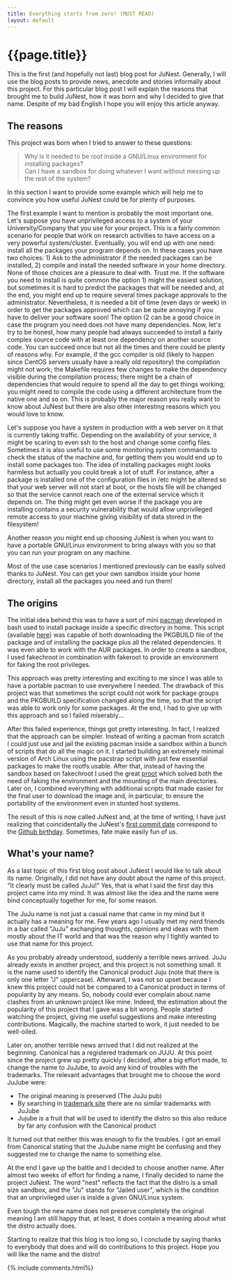 ```yaml
---
title: Everything starts from zero! (MUST READ)
layout: default
---
```


{{page.title}}
==============

This is the first (and hopefully not last) blog post for
JuNest. Generally, I will use the blog posts to provide news, anecdote
and stories informally about this project. For this particular blog post
I will explain the reasons that brought me to build JuNest, how it was born
and why I decided to give that name. Despite of my bad English
I hope you will enjoy this article anyway.
<!--more-->

The reasons
-----------

This project was born when I tried to answer to these questions:

>Why is it needed to be root inside a GNU/Linux environment for installing packages?  
>Can I have a sandbox for doing whatever I want without messing up the rest of the system?

In this section I want to provide some example which
will help me to convince you how useful JuNest could be for plenty of purposes.

The first example I want to mention is probably the most important one.
Let's suppose you have unprivileged access to a system of your
University/Company that you use for your project. This is a fairly common
scenario for people that work on research activities to have access on a very
powerful system/cluster. Eventually, you will end up with one need: install all the packages
your program depends on.
In these cases you have two choices: 1) Ask to the administrator if the needed
packages can be installed, 2) compile and install the needed software in your home directory.
None of those choices are a pleasure to deal with. Trust me. If the software
you need to install is quite common the option 1) might the easiest solution,
but sometimes it is hard to predict the packages that will be needed and, at the end,
you might end up to require several times package approvals to the administrator.
Nevertheless, it is needed a bit of time (even days or week) in order
to get the packages approved which can be quite annoying if you have to
deliver your software soon!
The option (2 can be a good choice in case the program you need does not have
many dependencies. Now, let's try to be honest, how many people had always
succeeded to install a fairly complex source code with at least one dependency
on another source code. You can succeed once but not all the times
and there could be plenty of reasons why.
For example, if the gcc compiler is old (likely to happen since
CentOS servers usually have a really old repository)
the compilation might not work; the Makefile requires few changes to make
the dependency visible during the compilation process; there might be a chain
of dependencies that would require to spend all the day to get things working;
you might need to compile the code using a different architecture from the
native one and so on.
This is probably the major reason you really want to know about JuNest but
there are also other interesting reasons which you would love to know.

Let's suppose you have a system in production with a web server on it that is
currently taking traffic. Depending on the availability of your service, it
might be scaring to even ssh to the host and change some config files.
Sometimes it is also useful to use some monitoring system
commands to check the status of the machine and, for getting them you would
end up to install some packages too. The idea of installing packages might looks
harmless but actually you could break a lot of stuff. For instance, after a package
is installed one of the configuration files in /etc might be altered so that
your web server will not start at boot, or the hosts file will be changed so
that the service cannot reach one of the external service which it depends on.
The thing might get even worse if the package you are installing contains a
security vulnerability that would allow unprivileged remote access to your machine
giving visibility of data stored in the filesystem!

Another reason you might end up choosing JuNest is when you want to have
a portable GNU/Linux environment to bring always with you so that you can run
your program on any machine.

Most of the use case scenarios I mentioned previously can be easily solved thanks
to JuNest. You can get your own sandbox inside your home directory, install all
the packages you need and run them!

The origins
-----------

The initial idea behind this was to have a sort of mini
[pacman](https://wiki.archlinux.org/index.php/Pacman) developed in bash
used to install package inside a specific directory in home.
This script (available [here](https://github.com/fsquillace/juju-old)) was
capable of both downloading the PKGBUILD file of the package and
of installing the package plus all the related dependencies. It was even able
to work with the AUR packages.
In order to create a sandbox, I used fakechroot in combination with
fakeroot to provide an environment for faking the root privileges.

This approach was pretty interesting and exciting to me since I was able to
have a portable pacman to use everywhere I needed. The drawback of this project
was that sometimes the script could not work for package groups and the PKGBUILD
specification changed along the time, so that the script was able to work only
for some packages. At the end, I had to give up with this approach and so
I failed miserably...

After this failed experience, things got pretty interesting.
In fact, I realized that the approach can be simpler. Instead of writing a pacman
from scratch I could just use and jail the existing pacman inside a sandbox
within a bunch of scripts that do all the magic on it. I started building an
extremely minimal version of Arch Linux using the pacstrap script with just
few essential packages to make the rootfs usable. After that, instead of having
the sandbox based on fakechroot I used the great [proot](http://proot.me/) which
solved both the need of faking the environment and the mounting of
the main directories.
Later on, I combined everything with additional scripts that made easier for
the final user to download the image and, in particular, to ensure
the portability of the environment even in stunted host systems.

The result of this is now called JuNest and, at the time of writing, I have
just realizing that coincidentally the JuNest's
[first commit date](https://github.com/fsquillace/junest/commit/397d941141d4b5be96a1f0a93cf44fd78528a3a6) correspond to the
[Github birthday](http://tom.preston-werner.com/2008/10/18/how-i-turned-down-300k.html).
Sometimes, fate make easily fun of us.

What's your name?
-----------

As a last topic of this first blog post about JuNest I would like to talk about
its name. Originally, I did not have any doubt about the name of this project.
"It clearly must be called JuJu!" Yes, that is what I said the first day this
project came into my mind. It was almost like the idea and the name were bind
conceptually together for me, for some reason.

The JuJu name is not just a casual name that came in my mind but it actually
has a meaning for me. Few years ago I usually met my nerd friends in a bar
called "JuJu" exchanging thoughts, opinions and ideas with them mostly
about the IT world and that was the reason why I tightly wanted to use that
name for this project.

As you probably already understood, suddenly a terrible news arrived.
JuJu already exists in another project, and this project is not something
small. It is the name used to identify the Canonical product Juju (note that
there is only one letter "J" uppercase). Afterward, I was not so upset because I
knew this project could not be compared to a Canonical product in
terms of popularity by any means. So, nobody could ever complain
about name clashes from an unknown project like mine. Indeed, the estimation
about the popularity of this project that I gave was a bit wrong. People
started watching the project, giving me useful suggestions and make interesting
contributions. Magically, the machine started to work, it just needed
to be well-oiled.

Later on, another terrible news arrived that I did not realized at the beginning.
Canonical has a registered trademark on JUJU.
At this point since the project grew up pretty quickly I decided, after a big
effort made, to change the name to JuJube, to avoid any kind of troubles
with the trademarks. The relevant advantages that brought me to choose
the word JuJube were:

- The original meaning is preserved (The JuJu pub)
- By searching in [trademark site](https://www.ipo.gov.uk/tmtext.htm) there are no similar trademarks with JuJube
- Jujube is a fruit that will be used to identify the distro so this also reduce by far any confusion with the Canonical product

It turned out that neither this was enough to fix the troubles. I got an email
from Canonical stating that the JuJube name might be confusing and they
suggested me to change the name to something else.

At the end I gave up the battle and I decided to choose another name. After
almost two weeks of effort for finding a name, I finally decided to name the
project JuNest. The word "nest" reflects the fact that the distro is a small
size sandbox, and the "Ju" stands for "Jailed user", which is the condition
that an unprivileged user is inside a given GNU/Linux system.

Even tough the new name does not preserve completely the original meaning
I am still happy that, at least, it does contain a meaning about what the
distro actually does.

Starting to realize that this blog is too long so, I conclude by saying thanks to
everybody that does and will do contributions to this project. Hope you will
like the name and the distro!

{% include comments.html%}
